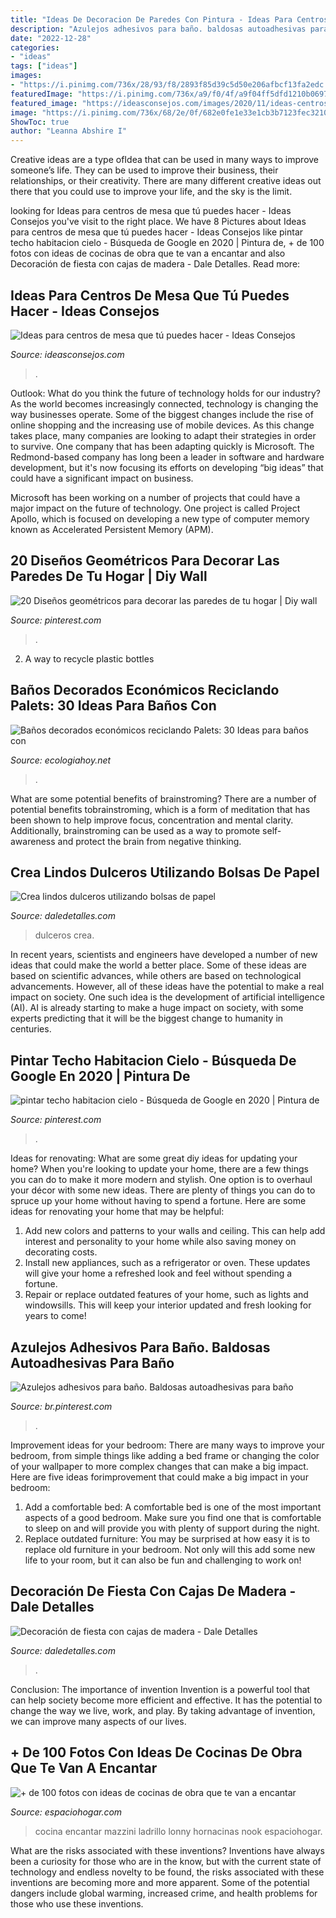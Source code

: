 ```yaml
---
title: "Ideas De Decoracion De Paredes Con Pintura - Ideas Para Centros De Mesa Que Tú Puedes Hacer"
description: "Azulejos adhesivos para baño. baldosas autoadhesivas para baño"
date: "2022-12-28"
categories:
- "ideas"
tags: ["ideas"]
images:
- "https://i.pinimg.com/736x/28/93/f8/2893f85d39c5d50e206afbcf13fa2edc.jpg"
featuredImage: "https://i.pinimg.com/736x/a9/f0/4f/a9f04ff5dfd1210b069764856969a9bf.jpg"
featured_image: "https://ideasconsejos.com/images/2020/11/ideas-centros-de-mesa-que-tu-puedes-hacer-13.jpg"
image: "https://i.pinimg.com/736x/68/2e/0f/682e0fe1e33e1cb3b7123fec32105c94.jpg"
ShowToc: true
author: "Leanna Abshire I"
---
```



Creative ideas are a type ofIdea that can be used in many ways to improve someone’s life. They can be used to improve their business, their relationships, or their creativity. There are many different creative ideas out there that you could use to improve your life, and the sky is the limit.

	

		
looking for Ideas para centros de mesa que tú puedes hacer - Ideas Consejos you've visit to the right place. We have 8 Pictures about Ideas para centros de mesa que tú puedes hacer - Ideas Consejos like pintar techo habitacion cielo - Búsqueda de Google en 2020 | Pintura de, + de 100 fotos con ideas de cocinas de obra que te van a encantar and also Decoración de fiesta con cajas de madera - Dale Detalles. Read more:
		
    
## Ideas Para Centros De Mesa Que Tú Puedes Hacer - Ideas Consejos

<img loading=lazy src="https://ideasconsejos.com/images/2020/11/ideas-centros-de-mesa-que-tu-puedes-hacer-13.jpg" onerror="this.onerror=null;this.src='https://tse1.mm.bing.net/th?id=OIP.yAkfH6K7GCOvgo1IGiTDDgHaJ4&amp;pid=15.1';" alt="Ideas para centros de mesa que tú puedes hacer - Ideas Consejos">

_Source: ideasconsejos.com_

>. 

	

Outlook: What do you think the future of technology holds for our industry?
As the world becomes increasingly connected, technology is changing the way businesses operate. Some of the biggest changes include the rise of online shopping and the increasing use of mobile devices. As this change takes place, many companies are looking to adapt their strategies in order to survive. 
One company that has been adapting quickly is Microsoft. The Redmond-based company has long been a leader in software and hardware development, but it's now focusing its efforts on developing “big ideas” that could have a significant impact on business. 

Microsoft has been working on a number of projects that could have a major impact on the future of technology. One project is called Project Apollo, which is focused on developing a new type of computer memory known as Accelerated Persistent Memory (APM).

    
## 20 Diseños Geométricos Para Decorar Las Paredes De Tu Hogar | Diy Wall

<img loading=lazy src="https://i.pinimg.com/736x/a9/f0/4f/a9f04ff5dfd1210b069764856969a9bf.jpg" onerror="this.onerror=null;this.src='https://tse1.mm.bing.net/th?id=OIP.UHB8xEuN3E9EztBlItn-tQAAAA&amp;pid=15.1';" alt="20 Diseños geométricos para decorar las paredes de tu hogar | Diy wall">

_Source: pinterest.com_

>. 

	

2. A way to recycle plastic bottles 

    
## Baños Decorados Económicos Reciclando Palets: 30 Ideas Para Baños Con

<img loading=lazy src="http://ecologiahoy.net/wp-content/uploads/2015/09/bano8-2-684x1024.jpg" onerror="this.onerror=null;this.src='https://tse4.mm.bing.net/th?id=OIP.rVTQWxfoa34G00lACsNtPAHaLF&amp;pid=15.1';" alt="Baños decorados económicos reciclando Palets: 30 Ideas para baños con">

_Source: ecologiahoy.net_

>. 

	

What are some potential benefits of brainstroming?
There are a number of potential benefits tobrainstroming, which is a form of meditation that has been shown to help improve focus, concentration and mental clarity. Additionally, brainstroming can be used as a way to promote self-awareness and protect the brain from negative thinking.

    
## Crea Lindos Dulceros Utilizando Bolsas De Papel

<img loading=lazy src="https://i1.wp.com/www.daledetalles.com/wp-content/uploads/2017/05/bolsas-de-papel14.jpg?resize=503%2C528" onerror="this.onerror=null;this.src='https://tse3.mm.bing.net/th?id=OIP.eJx0xf4oBYDrlAMlRcO0wQHaHx&amp;pid=15.1';" alt="Crea lindos dulceros utilizando bolsas de papel">

_Source: daledetalles.com_

>dulceros crea. 

	

In recent years, scientists and engineers have developed a number of new ideas that could make the world a better place. Some of these ideas are based on scientific advances, while others are based on technological advancements. However, all of these ideas have the potential to make a real impact on society. One such idea is the development of artificial intelligence (AI). AI is already starting to make a huge impact on society, with some experts predicting that it will be the biggest change to humanity in centuries.

    
## Pintar Techo Habitacion Cielo - Búsqueda De Google En 2020 | Pintura De

<img loading=lazy src="https://i.pinimg.com/736x/68/2e/0f/682e0fe1e33e1cb3b7123fec32105c94.jpg" onerror="this.onerror=null;this.src='https://tse1.mm.bing.net/th?id=OIP.JbGJoaTeSXXYrzZAfh-a3QAAAA&amp;pid=15.1';" alt="pintar techo habitacion cielo - Búsqueda de Google en 2020 | Pintura de">

_Source: pinterest.com_

>. 

	

Ideas for renovating: What are some great diy ideas for updating your home?
When you're looking to update your home, there are a few things you can do to make it more modern and stylish. One option is to overhaul your décor with some new ideas. There are plenty of things you can do to spruce up your home without having to spend a fortune. Here are some ideas for renovating your home that may be helpful: 
1. Add new colors and patterns to your walls and ceiling. This can help add interest and personality to your home while also saving money on decorating costs. 
2. Install new appliances, such as a refrigerator or oven. These updates will give your home a refreshed look and feel without spending a fortune. 
3. Repair or replace outdated features of your home, such as lights and windowsills. This will keep your interior updated and fresh looking for years to come! 

    
## Azulejos Adhesivos Para Baño. Baldosas Autoadhesivas Para Baño

<img loading=lazy src="https://i.pinimg.com/736x/28/93/f8/2893f85d39c5d50e206afbcf13fa2edc.jpg" onerror="this.onerror=null;this.src='https://tse3.mm.bing.net/th?id=OIP.Y36AshcP9ez8Fc84MCzQcgHaNK&amp;pid=15.1';" alt="Azulejos adhesivos para baño. Baldosas autoadhesivas para baño">

_Source: br.pinterest.com_

>. 

	

Improvement ideas for your bedroom:
There are many ways to improve your bedroom, from simple things like adding a bed frame or changing the color of your wallpaper to more complex changes that can make a big impact. Here are five ideas forimprovement that could make a big impact in your bedroom: 
1) Add a comfortable bed: A comfortable bed is one of the most important aspects of a good bedroom. Make sure you find one that is comfortable to sleep on and will provide you with plenty of support during the night. 
2) Replace outdated furniture: You may be surprised at how easy it is to replace old furniture in your bedroom. Not only will this add some new life to your room, but it can also be fun and challenging to work on!

    
## Decoración De Fiesta Con Cajas De Madera - Dale Detalles

<img loading=lazy src="https://www.daledetalles.com/wp-content/uploads/2020/06/decora-tu-fiesta-con-cajas-de-madera8.jpg" onerror="this.onerror=null;this.src='https://tse1.mm.bing.net/th?id=OIP.HyN9udiobjaMX2ziZ2J5JgHaKa&amp;pid=15.1';" alt="Decoración de fiesta con cajas de madera - Dale Detalles">

_Source: daledetalles.com_

>. 

	

Conclusion: The importance of invention
Invention is a powerful tool that can help society become more efficient and effective. It has the potential to change the way we live, work, and play. By taking advantage of invention, we can improve many aspects of our lives.

    
## + De 100 Fotos Con Ideas De Cocinas De Obra Que Te Van A Encantar

<img loading=lazy src="http://espaciohogar.com/wp-content/uploads/2016/04/fotos-con-ideas-de-cocinas-de-obra-que-te-van-a-encantar-cocina-pared-piedra.jpg" onerror="this.onerror=null;this.src='https://tse2.mm.bing.net/th?id=OIP.tf2GGH6umJ_jeZK5Kg0W9wHaKx&amp;pid=15.1';" alt="+ de 100 fotos con ideas de cocinas de obra que te van a encantar">

_Source: espaciohogar.com_

>cocina encantar mazzini ladrillo lonny hornacinas nook espaciohogar. 

	

What are the risks associated with these inventions?
Inventions have always been a curiosity for those who are in the know, but with the current state of technology and endless novelty to be found, the risks associated with these inventions are becoming more and more apparent. Some of the potential dangers include global warming, increased crime, and health problems for those who use these inventions.

